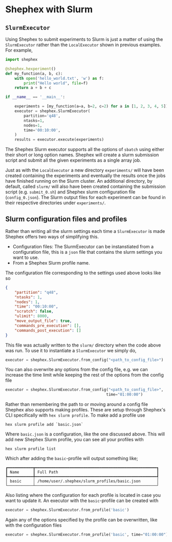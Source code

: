 # Shephex with Slurm

## `SlurmExecutor`

Using Shephex to submit experiments to Slurm is just a matter of using the `SlurmExecutor`
rather than the `LocalExecutor` shown in previous examples. For example, 

```python
import shephex

@shephex.hexperiment()
def my_function(a, b, c):
    with open('hello_world.txt', 'w') as f: 
        print("Hello world", file=f)
    return a + b + c

if __name__ == '__main__':

    experiments = [my_function(a=a, b=2, c=2) for a in [1, 2, 3, 4, 5]]
    executor = shephex.SlurmExecutor(
        partition='q48',
        ntasks=1,
        nodes=1, 
        time='00:10:00',
    )
    results = executor.execute(experiments)
```

The Shephex Slurm executor supports all the options of `sbatch` using either their short or long option 
names. Shephex will create a slurm submission script and submit all the given experiments as a 
single array job. 

Just as with the `LocalExecutor` a new directory `experiments/` will have been created 
containing the experiments and eventually the results once the jobs have finished running on
the Slurm cluster. An additional directory, by default, called `slurm/` will also have been 
created containing the submission script (e.g. `submit_0.sh`) and Shephex slurm configuration file (`config_0.json`). The Slurm output files for each experiment can be found in their respective directories under `experiments/`.

## Slurm configuration files and profiles

Rather than writing all the slurm settings each time a `SlurmExecutor` is made Shephex 
offers two ways of simplifying this. 

- Configuration files: The SlurmExecutor can be instanstiated from a configuration file, this is a `json` file 
that contains the slurm settings you want to use. 
- From a Shephex Slurm profile name. 

The configuration file corresponding to the settings used above looks like so

```json
{
    "partition": "q48",
    "ntasks": 1,
    "nodes": 1,
    "time": "00:10:00",
    "scratch": false,
    "ulimit": 8000,
    "move_output_file": true,
    "commands_pre_execution": [],
    "commands_post_execution": []
}
```
This file was actually written to the `slurm/` directory when the code above was run. 
To use it to instantiate a `SlurmExecutor` we simply do, 

```python
executor = shephex.SlurmExecutor.from_config("<path_to_config_file>")
```
You can also overwrite any options from the config file, e.g. we can increase 
the time limit while keeping the rest of the options from the config file
```python
executor = shephex.SlurmExecutor.from_config("<path_to_config_file>", 
                                            time="01:00:00")
```
Rather than remembering the path to or moving around a config file Shephex 
also supports making profiles. These are setup through Shephex's CLI specifically 
with `hex slurm profile`. To make add a profile use 

```
hex slurm profile add `basic.json`
```
Where `basic.json` is a configuration, like the one discussed above. This will add 
new Shephex Slurm profile, you can see all your profiles with 
```
hex slurm profile list
```
Which after adding the `basic`-profile will output something like;
```
┏━━━━━━━━━━━┳━━━━━━━━━━━━━━━━━━━━━━━━━━━━━━━━━━━━━━━━━━━━━━━━━━━━━┓
┃ Name      ┃ Full Path                                           ┃
┡━━━━━━━━━━━╇━━━━━━━━━━━━━━━━━━━━━━━━━━━━━━━━━━━━━━━━━━━━━━━━━━━━━┩
│ basic     │ /home/user/.shephex/slurm_profiles/basic.json       │
└───────────┴─────────────────────────────────────────────────────┘
```
Also listing where the configuration for each profile is located in case you 
want to update it. An executor with the `basic`-profile can be created with

```python
executor = shephex.SlurmExecutor.from_profile('basic')
```
Again any of the options specified by the profile can be overwritten, like with the 
configuration files

```python
executor = shephex.SlurmExecutor.from_profile('basic', time="01:00:00")
```


